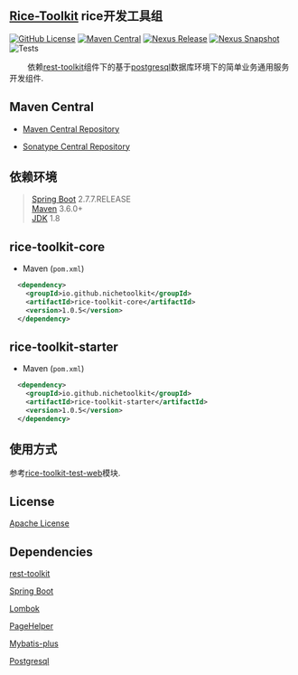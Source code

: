 ## [Rice-Toolkit](https://github.com/NicheToolkit/rice-toolkit) rice开发工具组

[![GitHub License](https://img.shields.io/badge/license-Apache-blue.svg)](https://github.com/NicheToolkit/rice-toolkit/blob/master/LICENSE)
[![Maven Central](https://img.shields.io/maven-central/v/io.github.nichetoolkit/rice-toolkit-starter)](https://central.sonatype.com/search?smo=true&q=rice-toolkit-starter&namespace=io.github.nichetoolkit)
[![Nexus Release](https://img.shields.io/nexus/r/io.github.nichetoolkit/rice-toolkit-starter?server=https%3A%2F%2Fs01.oss.sonatype.org)](https://s01.oss.sonatype.org/content/repositories/releases/io/github/nichetoolkit/rice-toolkit-starter/)
[![Nexus Snapshot](https://img.shields.io/nexus/s/io.github.nichetoolkit/rice-toolkit-starter?server=https%3A%2F%2Fs01.oss.sonatype.org)](https://s01.oss.sonatype.org/content/repositories/snapshots/io/github/nichetoolkit/rice-toolkit-starter/)
![Tests](https://github.com/NicheToolkit/rice-toolkit/workflows/Tests/badge.svg)

&emsp;&emsp; 依赖[rest-toolkit](https://github.com/NicheToolkit/rest-toolkit/rest-toolkit-starter)组件下的基于[postgresql](https://www.postgresql.org/)数据库环境下的简单业务通用服务开发组件.

## Maven Central

-  [Maven Central Repository](https://search.maven.org/search?q=io.github.nichetoolkit)

-  [Sonatype Central Repository](https://central.sonatype.dev/search?q=io.github.nichetoolkit)


## 依赖环境
 > [Spring Boot](https://spring.io/projects/spring-boot) 2.7.7.RELEASE\
 > [Maven](https://maven.apache.org/) 3.6.0+\
 > [JDK](https://www.oracle.com/java/technologies/downloads/#java8) 1.8
 
## rice-toolkit-core
 * Maven (`pom.xml`)
```xml
  <dependency>
    <groupId>io.github.nichetoolkit</groupId>
    <artifactId>rice-toolkit-core</artifactId>
    <version>1.0.5</version>
  </dependency>
``` 

## rice-toolkit-starter
 * Maven (`pom.xml`)
```xml
  <dependency>
    <groupId>io.github.nichetoolkit</groupId>
    <artifactId>rice-toolkit-starter</artifactId>
    <version>1.0.5</version>
  </dependency>
```

## 使用方式

参考[rice-toolkit-test-web](https://github.com/NicheToolkit/rice-toolkit/tree/master/rice-toolkit-test-web)模块.

 ## License 

 [Apache License](https://www.apache.org/licenses/LICENSE-2.0)
 
 ## Dependencies
 
 [rest-toolkit](https://github.com/NicheToolkit/rest-toolkit)
 
 [Spring Boot](https://github.com/spring-projects/spring-boot)
 
 [Lombok](https://github.com/projectlombok/lombok)
 
 [PageHelper](https://github.com/pagehelper/Mybatis-PageHelper)
 
 [Mybatis-plus](https://baomidou.com/)
 
 [Postgresql](https://www.postgresql.org/)